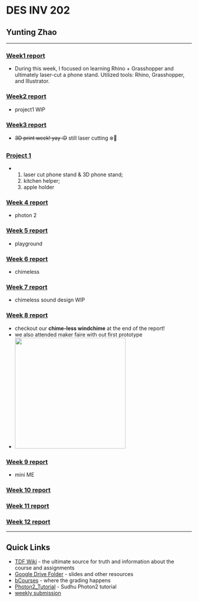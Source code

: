 # DES INV 202
## Yunting Zhao
---
### [Week1 report](weekly-reports/Week1_2023_8_30.md)
- During this week, I focused on learning Rhino + Grasshopper and ultimately laser-cut a phone stand. Utilized tools: Rhino, Grasshopper, and Illustrator.
### [Week2 report](weekly-reports/Week2_2023_9_7.md)
- project1 WIP
### [Week3 report](weekly-reports/Week3_2023_9_14.md)
- ~~3D print week! yay :D~~ still laser cutting ❄️🥶
### [Project 1](weekly-reports/Project-1-report.md)
- 1. laser cut phone stand & 3D phone stand;
  2. kitchen helper;
  3. apple holder
### [Week 4 report](weekly-reports/Week4_2023_9_21.md)
- photon 2
### [Week 5 report](weekly-reports/Week5_2023_9_28.md)
- playground
### [Week 6 report](weekly-reports/Week6_2023_10_5.md)
- chimeless
### [Week 7 report](weekly-reports/Week7_2023_10_12.md)
- chimeless sound design WIP
### [Week 8 report](weekly-reports/Week8_2023_10_19.md)
- checkout our **chime-less windchime** at the end of the report!
- we also attended maker faire with out first prototype
- <img src="https://github.com/Berkeley-MDes/tdf-fa23-YuntingZh/assets/100269093/22d7dd48-e77e-47a1-963f-ac805343c645" width="300">
### [Week 9 report](weekly-reports/Week9_2023_10_26.md)
- mini ME
### [Week 10 report](weekly-reports/Week10_2023_11_2.md)
### [Week 11 report](weekly-reports/week11_2023_11_9.md)
### [Week 12 report](weekly-reports/Week12_2023_11_16.md)
---
## Quick Links ##

- [TDF Wiki](https://github.com/Berkeley-MDes/desinv-202/wiki) - the ultimate source for truth and information about the course and assignments
- [Google Drive Folder](https://drive.google.com/drive/folders/1OjFgu4llHn-2WayQFVWRKFyOkQ_WaQRx?usp=drive_link) - slides and other resources
- [bCourses](https://bcourses.berkeley.edu/courses/1528355) - where the grading happens
- [Photon2_Tutorial](https://github.com/loopstick/Photon2_Tutorial) - Sudhu Photon2 tutorial
- [weekly submission](https://tinyurl.com/DESINV202-PersonalReflections)


